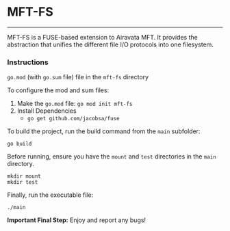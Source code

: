 <h1>MFT-FS</h1>

<hr>

MFT-FS is a FUSE-based extension to Airavata MFT. It provides the abstraction that unifies the different file I/O protocols into one filesystem.

<h3>Instructions</h3>

<code>go.mod</code> (with <code>go.sum</code> file) file in the <code>mft-fs</code> directory

To configure the mod and sum files:

<ol>
    <li>Make the <code>go.mod</code> file: <code>go mod init mft-fs</code></li>
    <li>Install Dependencies
        <ul>
            <li><code>go get github.com/jacobsa/fuse</code></li>
        </ul>
    </li>
</ol>


To build the project, run the build command from the <code>main</code> subfolder:

<code>go build</code>

Before running, ensure you have the <code>mount</code> and <code>test</code> directories in the <code>main</code> directory.

```
mkdir mount
mkdir test
```

Finally, run the executable file:

<code>./main</code>

<strong>Important Final Step:</strong> Enjoy and report any bugs!